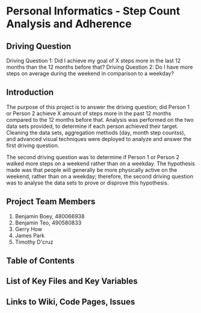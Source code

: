 # Personal Informatics - Step Count Analysis and Adherence

## Driving Question
Driving Question 1: Did I achieve my goal of X steps more in the last 12 months than the 12 months before that?
Driving Question 2: Do I have more steps on average during the weekend in comparison to a weekday?

## Introduction
The purpose of this project is to answer the driving question; did Person 1 or Person 2 achieve X amount of steps more in the past 12 months compared to the 12 months before that. Analysis was performed on the two data sets provided, to determine if each person achieved their target. Cleaning the data sets, aggregation methods (day, month step countss), and advanced visual techniques were deployed to analyze and answer the first driving question.

The second driving question was to determine if Person 1 or Person 2 walked more steps on a weekend rather than on a weekday. The hypothesis made was that people will generally be more physically active on the weekend, rather than on a weekday; therefore, the second driving question was to analyse the data sets to prove or disprove this hypothesis.

## Project Team Members
1. Benjamin Boey, 480066938
2. Benjamin Teo, 490580833
3. Gerry How
4. James Park
5. Timothy D'cruz

## Table of Contents

## List of Key Files and Key Variables

## Links to Wiki, Code Pages, Issues
